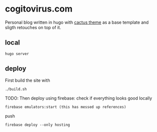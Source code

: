 # cogitovirus.com
Personal blog written in hugo with [cactus theme](https://github.com/monkeyWzr/hugo-theme-cactus) as a base template and sligth retouches on top of it.

## local
```
hugo server
```

## deploy
First build the site with
```
./build.sh
```
TODO: Then deploy using firebase:
check if everything looks good locally
```
firebase emulators:start (this has messed up references)
```
push
```
firebase deploy --only hosting
```
